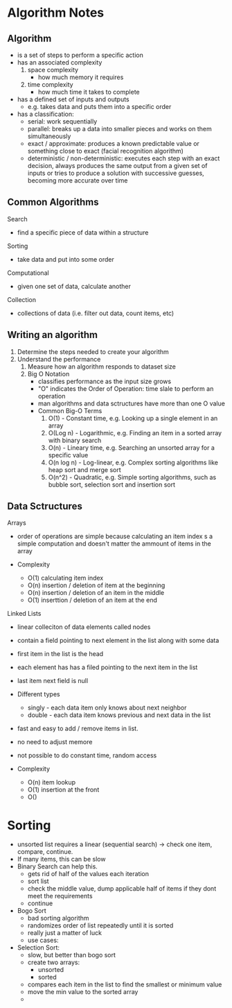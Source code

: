 # Algorithm Notes

## Algorithm

- is a set of steps to perform a specific action
- has an associated complexity
    1. space complexity
       - how much memory it requires
    2. time complexity
       - how much time it takes to complete
- has a defined set of inputs and outputs
  - e.g. takes data and puts them into a specific order
- has a classification:
  - serial: work sequentially
  - parallel: breaks up a data into smaller pieces and works on them simultaneously
  - exact / approximate: produces a known predictable value or something close to exact (facial recognition algorithm)
  - deterministic / non-deterministic: executes each step with an exact decision, always produces the same output from a given set of inputs or tries to produce a solution with successive guesses, becoming more accurate over time

## Common Algorithms

Search

- find a specific piece of data within a structure
  
Sorting

- take data and put into some order
  
Computational

- given one set of data, calculate another
  
Collection

- collections of data (i.e. filter out data, count items, etc)

## Writing an algorithm

1. Determine the steps needed to create your algorithm
2. Understand the performance
   1. Measure how an algorithm responds to dataset size
   2. Big O Notation
      - classifies performance as the input size grows
      - "O" indicates the Order of Operation: time slale to perform an operation
      - man algorithms and data sctructures have more than one O value
      - Common Big-O Terms
        1. O(1) - Constant time, e.g. Looking up a single element in an array
        2. O(Log n) - Logarithmic, e.g. Finding an item in a sorted array with binary search
        3. O(n) - Lineary time, e.g. Searching an unsorted array for a specific value
        4. O(n log n) - Log-linear, e.g. Complex sorting algorithms like heap sort and merge sort
        5. O(n^2) - Quadratic, e.g. Simple sorting algorithms, such as bubble sort, selection sort and insertion sort

## Data Sctructures

Arrays

- order of operations are simple because calculating an item index s a simple computation and doesn't matter the ammount of items in the array

- Complexity
  - O(1) calculating item index
  - O(n) insertion / deletion of item at the beginning
  - O(n) insertion / deletion of an item in the middle
  - O(1) inserttion / deletion of an item at the end

Linked Lists

- linear colleciton of data elements called nodes
- contain a field pointing to next element in the list along with some data
- first item in the list is the head
- each element has has a filed pointing to the next item in the list
- last item next field is null
- Different types
  - singly - each data item only knows about next neighbor
  - double - each data item knows previous and next data in the list
- fast and easy to add / remove items in list.
- no need to adjust memore
- not possible to do constant time, random access

- Complexity
  - O(n) item lookup
  - O(1) insertion at the front
  - O()

# Sorting

- unsorted list requires a linear (sequential search) -> check one item, compare, continue.
- If many items, this can be slow
- Binary Search can help this.
  - gets rid of half of the values each iteration
  - sort list
  - check the middle value, dump applicable half of items if they dont meet the requirements
  - continue
- Bogo Sort
  - bad sorting algorithm
  - randomizes order of list repeatedly until it is sorted
  - really just a matter of luck
  - use cases:
- Selection Sort:
  - slow, but better than bogo sort
  - create two arrays:
    - unsorted
    - sorted
  - compares each item in the list to find the smallest or minimum value
  - move the min value to the sorted array
  - 

